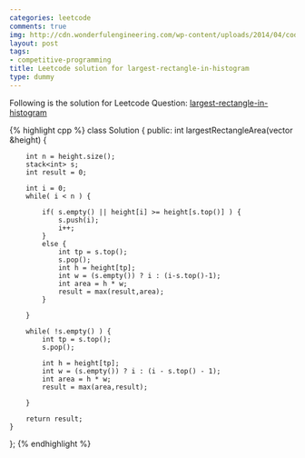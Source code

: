 ```yaml
---
categories: leetcode
comments: true
img: http://cdn.wonderfulengineering.com/wp-content/uploads/2014/04/code-wallpaper-6.png
layout: post
tags:
- competitive-programming
title: Leetcode solution for largest-rectangle-in-histogram
type: dummy
---
```


Following is the solution for Leetcode Question: [largest-rectangle-in-histogram](https://leetcode.com/problems/largest-rectangle-in-histogram/)

{% highlight cpp %}
class Solution {
public:
    int largestRectangleArea(vector<int> &height) {
        
        int n = height.size();
        stack<int> s;
        int result = 0;
        
        int i = 0;
        while( i < n ) {
            
            if( s.empty() || height[i] >= height[s.top()] ) {
                s.push(i);
                i++;
            }
            else {
                int tp = s.top();
                s.pop();
                int h = height[tp];
                int w = (s.empty()) ? i : (i-s.top()-1);
                int area = h * w;
                result = max(result,area);
            }
            
        }
        
        while( !s.empty() ) {
            int tp = s.top();
            s.pop();
            
            int h = height[tp];
            int w = (s.empty()) ? i : (i - s.top() - 1);
            int area = h * w;
            result = max(area,result);
            
        }
        
        return result;
    }
};
{% endhighlight %}
